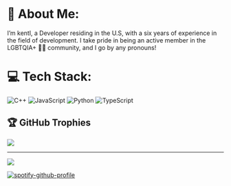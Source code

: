 # 💫 About Me:
I’m kentl, a Developer residing in the U.S, with a six years of experience in the field of development. I take pride in being an active member in the LGBTQIA+ 🏳️‍🌈 community, and I go by any pronouns!

# 💻 Tech Stack:
![C++](https://img.shields.io/badge/c++-%2300599C.svg?style=for-the-badge&logo=c%2B%2B&logoColor=white) ![JavaScript](https://img.shields.io/badge/javascript-%23323330.svg?style=for-the-badge&logo=javascript&logoColor=%23F7DF1E) ![Python](https://img.shields.io/badge/python-3670A0?style=for-the-badge&logo=python&logoColor=ffdd54) ![TypeScript](https://img.shields.io/badge/typescript-%23007ACC.svg?style=for-the-badge&logo=typescript&logoColor=white)


## 🏆 GitHub Trophies
![](https://github-profile-trophy.vercel.app/?username=Kentledge&theme=radical&no-frame=false&no-bg=true&margin-w=4)

---
[![](https://visitcount.itsvg.in/api?id=Kentledge&icon=0&color=0)](https://visitcount.itsvg.in)


[![spotify-github-profile](https://spotify-github-profile.vercel.app/api/view?uid=h6wx1xnw0w108rs3w0o31l7r8&cover_image=true&theme=default&show_offline=true&background_color=121212&interchange=false&bar_color_cover=true)](https://github.com/kittinan/spotify-github-profile)
